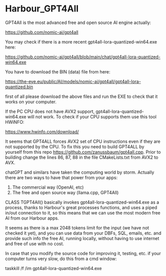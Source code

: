 # Harbour_GPT4All

GPT4All is the most advanced free and open source AI engine actually: 

https://github.com/nomic-ai/gpt4all

You may check if there is a more recent gpt4all-lora-quantized-win64.exe here:

https://github.com/nomic-ai/gpt4all/blob/main/chat/gpt4all-lora-quantized-win64.exe

You have to download the BIN (data) file from here:

https://the-eye.eu/public/AI/models/nomic-ai/gpt4all/gpt4all-lora-quantized.bin

first of all please download the above files and run the EXE to check that it works on your computer. 

If the PC CPU does not have AVX2 support, gpt4all-lora-quantized-win64.exe will not work. To check if your CPU supports them use this tool HWiNFO: 

https://www.hwinfo.com/download/

It seems that GPT4ALL forces AVX2 set of CPU instructions even if they are not supported by the CPU. To fix this you need to build GPT4ALL by yourself from this repo https://github.com/zanussbaum/gpt4all.cpp. Prior to building change the lines 86, 87, 88 in the file CMakeLists.txt from AVX2 to AVX.

chatGPT and similars have taken the computing world by storm. Actually there are two ways to have that power from your apps:

1. The commercial way (OpenAI, etc)
2. The free and open source way (llama.cpp, GPT4All)

CLASS TGPT4All() basically invokes gpt4all-lora-quantized-win64.exe as a process, thanks to Harbour's great processes functions,
and uses a piped in/out connection to it, so this means that we can use the most modern free AI from our Harbour apps.

It seems as there is a max 2048 tokens limit for the input (we have not checked it yet), and you can use data from your DBFs,
SQL, emails, etc. and provide such info the free AI, running locally, without having to use internet and free of use with no cost.

In case that you modify the source code for improving it, testing, etc. if your computer turns very slow, do this from a cmd window:

taskkill /f /im gpt4all-lora-quantized-win64.exe
